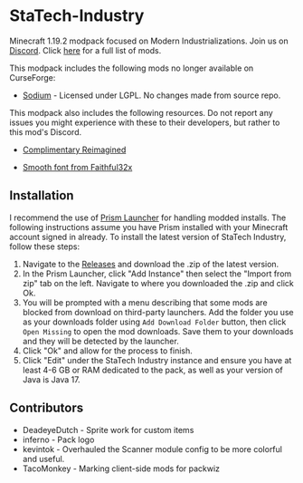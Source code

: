 # StaTech-Industry
Minecraft 1.19.2 modpack focused on Modern Industrializations. Join us on [Discord](https://discord.gg/RDaJEnN3uS). Click [here](https://github.com/TheStaticVoid/StaTech-Industry/blob/main/MODLIST.md) for a full list of mods.

This modpack includes the following mods no longer available on CurseForge:

- [Sodium](https://github.com/CaffeineMC/sodium-fabric) - Licensed under LGPL. No changes made from source repo.


This modpack also includes the following resources. Do not report any issues you might experience with these to their developers, but rather to this mod's Discord.

- [Complimentary Reimagined](https://github.com/ComplementaryDevelopment/ComplementaryReimagined)

- [Smooth font from Faithful32x](https://github.com/Faithful-Resource-Pack/Faithful-Java-32x)

## Installation
I recommend the use of [Prism Launcher](https://prismlauncher.org/) for handling modded installs. The following instructions assume you have Prism installed with your Minecraft account signed in already. To install the latest version of StaTech Industry, follow these steps:

1. Navigate to the [Releases](https://github.com/TheStaticVoid/StaTech-Industry/releases) and download the .zip of the latest version.
2. In the Prism Launcher, click "Add Instance" then select the "Import from zip" tab on the left. Navigate to where you downloaded the .zip and click Ok.
3. You will be prompted with a menu describing that some mods are blocked from download on third-party launchers. Add the folder you use as your downloads folder using `Add Download Folder` button, then click `Open Missing` to open the mod downloads. Save them to your downloads and they will be detected by the launcher.
4. Click "Ok" and allow for the process to finish. 
5. Click "Edit" under the StaTech Industry instance and ensure you have at least 4-6 GB or RAM dedicated to the pack, as well as your version of Java is Java 17.


## Contributors
- DeadeyeDutch - Sprite work for custom items
- inferno - Pack logo
- kevintok - Overhauled the Scanner module config to be more colorful and useful.
- TacoMonkey - Marking client-side mods for packwiz
